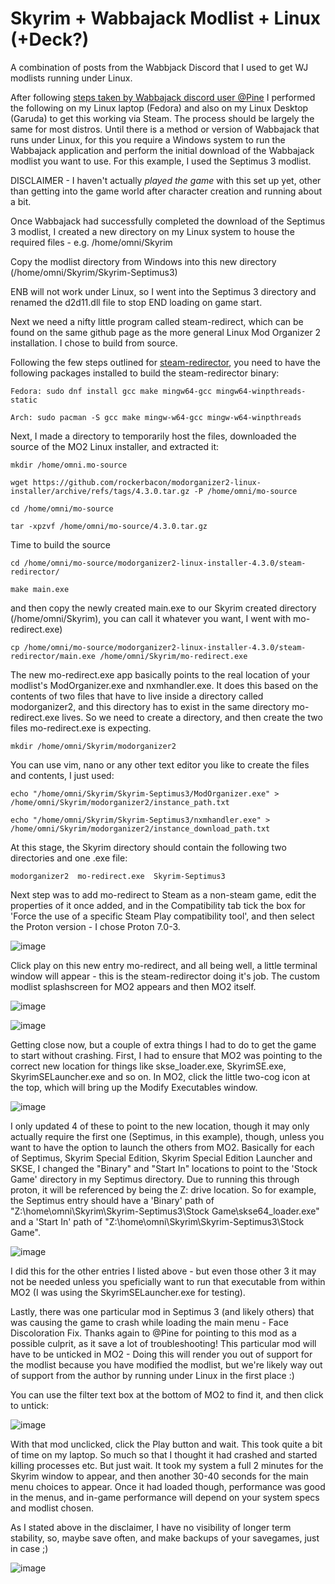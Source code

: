 # Skyrim + Wabbajack Modlist + Linux (+Deck?)
A combination of posts from the Wabbjack Discord that I used to get WJ modlists running under Linux.

After following [steps taken by Wabbajack discord user @Pine](https://discord.com/channels/605449136870916175/839082262552510484/1001667720267440148) I performed the following on my Linux laptop (Fedora) and also on my Linux Desktop (Garuda) to get this working via Steam. The process should be largely the same for most distros. 
Until there is a method or version of Wabbajack that runs under Linux, for this you require a Windows system to run the Wabbajack application and perform the initial download of the Wabbajack modlist you want to use. For this example, I used the Septimus 3 modlist.

DISCLAIMER - I haven't actually *played the game* with this set up yet, other than getting into the game world after character creation and running about a bit.

Once Wabbajack had successfully completed the download of the Septimus 3 modlist, I created a new directory on my Linux system to house the required files - e.g. /home/omni/Skyrim

Copy the modlist directory from Windows into this new directory (/home/omni/Skyrim/Skyrim-Septimus3)

ENB will not work under Linux, so I went into the Septimus 3 directory and renamed the d2d11.dll file to stop END loading on game start.

Next we need a nifty little program called steam-redirect, which can be found on the same github page as the more general Linux Mod Organizer 2 installation. I chose to build from source.

Following the few steps outlined for [steam-redirector](https://github.com/rockerbacon/modorganizer2-linux-installer/tree/master/steam-redirector), you need to have the following packages installed to build the steam-redirector binary: 

```
Fedora: sudo dnf install gcc make mingw64-gcc mingw64-winpthreads-static

Arch: sudo pacman -S gcc make mingw-w64-gcc mingw-w64-winpthreads
```

Next, I made a directory to temporarily host the files, downloaded the source of the MO2 Linux installer, and extracted it:

```
mkdir /home/omni.mo-source

wget https://github.com/rockerbacon/modorganizer2-linux-installer/archive/refs/tags/4.3.0.tar.gz -P /home/omni/mo-source

cd /home/omni/mo-source

tar -xpzvf /home/omni/mo-source/4.3.0.tar.gz
```

Time to build the source

```
cd /home/omni/mo-source/modorganizer2-linux-installer-4.3.0/steam-redirector/

make main.exe
```

and then copy the newly created main.exe to our Skyrim created directory (/home/omni/Skyrim), you can call it whatever you want, I went with mo-redirect.exe)

```
cp /home/omni/mo-source/modorganizer2-linux-installer-4.3.0/steam-redirector/main.exe /home/omni/Skyrim/mo-redirect.exe
```

The new mo-redirect.exe app basically points to the real location of your modlist's ModOrganizer.exe and nxmhandler.exe. It does this based on the contents of two files that have to live inside a directory called modorganizer2, and this directory has to exist in the same directory mo-redirect.exe lives. So we need to create a directory, and then create the two files mo-redirect.exe is expecting.

```
mkdir /home/omni/Skyrim/modorganizer2
```

You can use vim, nano or any other text editor you like to create the files and contents, I just used:

```
echo "/home/omni/Skyrim/Skyrim-Septimus3/ModOrganizer.exe" > /home/omni/Skyrim/modorganizer2/instance_path.txt

echo "/home/omni/Skyrim/Skyrim-Septimus3/nxmhandler.exe" > /home/omni/Skyrim/modorganizer2/instance_download_path.txt
```

At this stage, the Skyrim directory should contain the following two directories and one .exe file:

```
modorganizer2  mo-redirect.exe  Skyrim-Septimus3
```

Next step was to add mo-redirect to Steam as a non-steam game, edit the properties of it once added, and in the Compatibility tab tick the box for 'Force the use of a specific Steam Play compatibility tool', and then select the Proton version - I chose Proton 7.0-3.

![image](https://user-images.githubusercontent.com/110171124/181563703-484cca11-4c48-438b-ad1c-c332779a242f.png)

Click play on this new entry mo-redirect, and all being well, a little terminal window will appear - this is the steam-redirector doing it's job. The custom modlist splashscreen for MO2 appears and then MO2 itself. 

![image](https://user-images.githubusercontent.com/110171124/181574124-776fde2f-35b4-4987-9fed-efc32eda7937.png)

![image](https://user-images.githubusercontent.com/110171124/181574661-c58922a0-09be-4062-b76d-5c99d1394705.png)

Getting close now, but a couple of extra things I had to do to get the game to start without crashing. First, I had to ensure that MO2 was pointing to the correct new location for things like skse_loader.exe, SkyrimSE.exe, SkyrimSELauncher.exe and so on. In MO2, click the little two-cog icon at the top, which will bring up the Modify Executables window. 

![image](https://user-images.githubusercontent.com/110171124/181569435-99b953ff-bb0a-4da7-aab8-4e76b5d0f3d6.png)

I only updated 4 of these to point to the new location, though it may only actually require the first one (Septimus, in this example), though, unless you want to have the option to launch the others from MO2. Basically for each of Septimus, Skyrim Special Edition, Skyrim Special Edition Launcher and SKSE, I changed the "Binary" and "Start In" locations to point to the 'Stock Game' directory in my Septimus directory. Due to running this through proton, it will be referenced by being the Z: drive location. So for example, the Septimus entry should have a 'Binary' path of "Z:\home\omni\Skyrim\Skyrim-Septimus3\Stock Game\skse64_loader.exe" and a 'Start In' path of "Z:\home\omni\Skyrim\Skyrim-Septimus3\Stock Game".

![image](https://user-images.githubusercontent.com/110171124/181573956-5424bb8c-7ea6-4267-9a69-e01cdcd8aa2d.png)

I did this for the other entries I listed above - but even those other 3 it may not be needed unless you speficially want to run that executable from within MO2 (I was using the SkyrimSELauncher.exe for testing).

Lastly, there was one particular mod in Septimus 3 (and likely others) that was causing the game to crash while loading the main menu - Face Discoloration Fix. Thanks again to @Pine for pointing to this mod as a possible culprit, as it save a lot of troubleshooting! This particular mod will have to be unticked in MO2 - Doing this will render you out of support for the modlist because you have modified the modlist, but we're likely way out of support from the author by running under Linux in the first place :) 

You can use the filter text box at the bottom of MO2 to find it, and then click to untick:

![image](https://user-images.githubusercontent.com/110171124/181570341-34ec4a80-94c3-4b8f-b639-4e010a2366ad.png)

With that mod unclicked, click the Play button and wait. This took quite a bit of time on my laptop. So much so that I thought it had crashed and started killing processes etc. But just wait. It took my system a full 2 minutes for the Skyrim window to appear, and then another 30-40 seconds for the main menu choices to appear. Once it had loaded though, performance was good in the menus, and in-game performance will depend on your system specs and modlist chosen.

As I stated above in the disclaimer, I have no visibility of longer term stability, so, maybe save often, and make backups of your savegames, just in case ;)

![image](https://user-images.githubusercontent.com/110171124/181572624-22e6e74c-6117-4a90-88a7-fc6ed5683a06.png)
